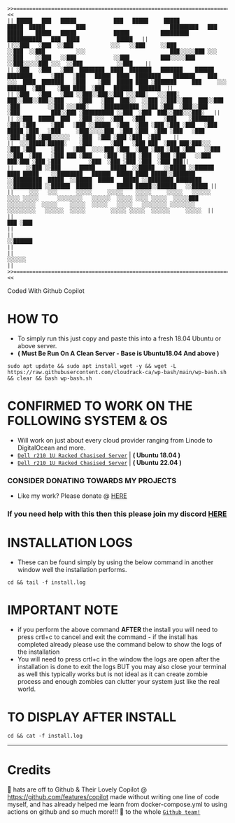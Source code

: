 ```ascii
>>======================================================================================================================================================================================================================================================================<<
|| █████   ███   █████            ███   █████     █████                           █████  █████          ███                           █████████   ███   █████    █████   █████            █████          █████████           ███████████   ███  ████            █████   ||
||░░███   ░███  ░░███            ░░░   ░░███     ░░███                           ░░███  ░░███          ░░░                           ███░░░░░███ ░░░   ░░███    ░░███   ░░███            ░░███          ███░░░░░███         ░░███░░░░░███ ░░░  ░░███           ░░███    ||
|| ░███   ░███   ░███  ████████  ████  ███████   ███████    ██████  ████████      ░███   ░███   █████  ████  ████████    ███████    ███     ░░░  ████  ███████   ░███    ░███  █████ ████ ░███████     ███     ░░░   ██████  ░███    ░███ ████  ░███   ██████  ███████  ||
|| ░███   ░███   ░███ ░░███░░███░░███ ░░░███░   ░░░███░    ███░░███░░███░░███     ░███   ░███  ███░░  ░░███ ░░███░░███  ███░░███   ░███         ░░███ ░░░███░    ░███████████ ░░███ ░███  ░███░░███   ░███          ███░░███ ░██████████ ░░███  ░███  ███░░███░░░███░   ||
|| ░░███  █████  ███   ░███ ░░░  ░███   ░███      ░███    ░███████  ░███ ░███     ░███   ░███ ░░█████  ░███  ░███ ░███ ░███ ░███   ░███    █████ ░███   ░███     ░███░░░░░███  ░███ ░███  ░███ ░███   ░███         ░███ ░███ ░███░░░░░░   ░███  ░███ ░███ ░███  ░███    ||
||  ░░░█████░█████░    ░███      ░███   ░███ ███  ░███ ███░███░░░   ░███ ░███     ░███   ░███  ░░░░███ ░███  ░███ ░███ ░███ ░███   ░░███  ░░███  ░███   ░███ ███ ░███    ░███  ░███ ░███  ░███ ░███   ░░███     ███░███ ░███ ░███         ░███  ░███ ░███ ░███  ░███ ███||
||    ░░███ ░░███      █████     █████  ░░█████   ░░█████ ░░██████  ████ █████    ░░████████   ██████  █████ ████ █████░░███████    ░░█████████  █████  ░░█████  █████   █████ ░░████████ ████████     ░░█████████ ░░██████  █████        █████ █████░░██████   ░░█████ ||
||     ░░░   ░░░      ░░░░░     ░░░░░    ░░░░░     ░░░░░   ░░░░░░  ░░░░ ░░░░░      ░░░░░░░░   ░░░░░░  ░░░░░ ░░░░ ░░░░░  ░░░░░███     ░░░░░░░░░  ░░░░░    ░░░░░  ░░░░░   ░░░░░   ░░░░░░░░ ░░░░░░░░       ░░░░░░░░░   ░░░░░░  ░░░░░        ░░░░░ ░░░░░  ░░░░░░     ░░░░░  ||
||                                                                                                                      ███ ░███                                                                                                                                        ||
||                                                                                                                     ░░██████                                                                                                                                         ||
||                                                                                                                      ░░░░░░                                                                                                                                          ||
>>======================================================================================================================================================================================================================================================================<<
```

Coded With Github Copilot

# HOW TO
- To simply run this just copy and paste this into a fresh 18.04 Ubuntu or above server.
- **( Must Be Run On A Clean Server - Base is Ubuntu18.04 And above )**
```shell
sudo apt update && sudo apt install wget -y && wget -L https://raw.githubusercontent.com/cloudrack-ca/wp-bash/main/wp-bash.sh && clear && bash wp-bash.sh
```
# CONFIRMED TO WORK ON THE FOLLOWING SYSTEM & OS 
- Will work on just about every cloud provider ranging from Linode to DigitalOcean and more.
- [`Dell r210 1U Racked Chasised Server`](https://i.dell.com/sites/csdocuments/Shared-Content_data-Sheets_Documents/en/R210-SpecSheet.pdf) | **( Ubuntu 18.04 )**
- [`Dell r210 1U Racked Chasised Server`](https://i.dell.com/sites/csdocuments/Shared-Content_data-Sheets_Documents/en/R210-SpecSheet.pdf) | **( Ubuntu 22.04 )**
 
### CONSIDER DONATING TOWARDS MY PROJECTS
 - Like my work? Please donate @ [HERE](https://donatebot.io/checkout/1154471425663574039?buyer=142025929454125056)
   
###  If you need help with this then this please join my discord [**HERE**](https://join.cloudrack.ca)

# INSTALLATION LOGS
- These can be found simply by using the below command in another window well the installation performs.
```shell
cd && tail -f install.log
```
# **IMPORTANT NOTE**
  - if you perform the above command **AFTER** the install you will need to press crtl+c to cancel and exit the command - if the install has completed already please use the command below to show the logs of the installation
  - You will need to press crtl+c in the window the logs are open after the installation is done to exit the logs BUT you may also close your terminal as well this typically works but is not ideal as it can create zombie process and enough zombies can clutter your system just like the real world.
  
# TO DISPLAY AFTER INSTALL
```shell
cd && cat -f install.log
```
  

---
# Credits
🎩 hats are off to Github & Their Lovely Copilot @ https://github.com/features/copilot made without writing one line of code myself, and has already helped me learn from docker-compose.yml to using actions on github and so much more!!! 💖 to the whole [`Github team!`](https://github.com/team)
